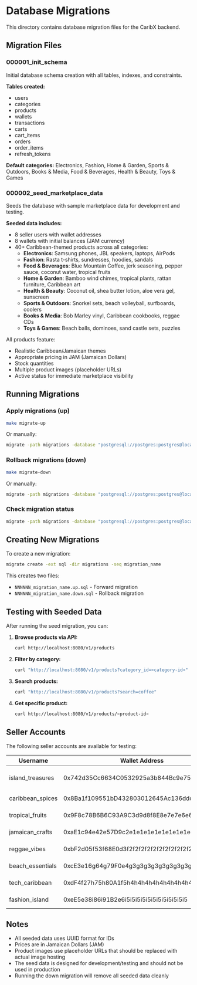 # Database Migrations

This directory contains database migration files for the CaribX backend.

## Migration Files

### 000001_init_schema
Initial database schema creation with all tables, indexes, and constraints.

**Tables created:**
- users
- categories
- products
- wallets
- transactions
- carts
- cart_items
- orders
- order_items
- refresh_tokens

**Default categories:** Electronics, Fashion, Home & Garden, Sports & Outdoors, Books & Media, Food & Beverages, Health & Beauty, Toys & Games

### 000002_seed_marketplace_data
Seeds the database with sample marketplace data for development and testing.

**Seeded data includes:**
- 8 seller users with wallet addresses
- 8 wallets with initial balances (JAM currency)
- 40+ Caribbean-themed products across all categories:
  - **Electronics**: Samsung phones, JBL speakers, laptops, AirPods
  - **Fashion**: Rasta t-shirts, sundresses, hoodies, sandals
  - **Food & Beverages**: Blue Mountain Coffee, jerk seasoning, pepper sauce, coconut water, tropical fruits
  - **Home & Garden**: Bamboo wind chimes, tropical plants, rattan furniture, Caribbean art
  - **Health & Beauty**: Coconut oil, shea butter lotion, aloe vera gel, sunscreen
  - **Sports & Outdoors**: Snorkel sets, beach volleyball, surfboards, coolers
  - **Books & Media**: Bob Marley vinyl, Caribbean cookbooks, reggae CDs
  - **Toys & Games**: Beach balls, dominoes, sand castle sets, puzzles

All products feature:
- Realistic Caribbean/Jamaican themes
- Appropriate pricing in JAM (Jamaican Dollars)
- Stock quantities
- Multiple product images (placeholder URLs)
- Active status for immediate marketplace visibility

## Running Migrations

### Apply migrations (up)
```bash
make migrate-up
```

Or manually:
```bash
migrate -path migrations -database "postgresql://postgres:postgres@localhost:5432/caribx?sslmode=disable" up
```

### Rollback migrations (down)
```bash
make migrate-down
```

Or manually:
```bash
migrate -path migrations -database "postgresql://postgres:postgres@localhost:5432/caribx?sslmode=disable" down
```

### Check migration status
```bash
migrate -path migrations -database "postgresql://postgres:postgres@localhost:5432/caribx?sslmode=disable" version
```

## Creating New Migrations

To create a new migration:

```bash
migrate create -ext sql -dir migrations -seq migration_name
```

This creates two files:
- `NNNNNN_migration_name.up.sql` - Forward migration
- `NNNNNN_migration_name.down.sql` - Rollback migration

## Testing with Seeded Data

After running the seed migration, you can:

1. **Browse products via API:**
   ```bash
   curl http://localhost:8080/v1/products
   ```

2. **Filter by category:**
   ```bash
   curl "http://localhost:8080/v1/products?category_id=<category-id>"
   ```

3. **Search products:**
   ```bash
   curl "http://localhost:8080/v1/products?search=coffee"
   ```

4. **Get specific product:**
   ```bash
   curl http://localhost:8080/v1/products/<product-id>
   ```

## Seller Accounts

The following seller accounts are available for testing:

| Username | Wallet Address | Specialization | Balance |
|----------|----------------|----------------|---------|
| island_treasures | 0x742d35Cc6634C0532925a3b844Bc9e7595f0bEb | Home goods, beauty products | 5,000 JAM |
| caribbean_spices | 0x8Ba1f109551bD432803012645Ac136ddd64DBA72 | Food & beverages | 7,500 JAM |
| tropical_fruits | 0x9F8c78B6B6C93A9C3d9d8f8E8e7e7e6e6e5e5e4e | Fresh produce | 3,200 JAM |
| jamaican_crafts | 0xaE1c94e42e57D9c2e1e1e1e1e1e1e1e1e1e1e1e1 | Handmade crafts, games | 4,800 JAM |
| reggae_vibes | 0xbF2d05f53f68E0d3f2f2f2f2f2f2f2f2f2f2f2f2 | Music & media | 6,100 JAM |
| beach_essentials | 0xcE3e16g64g79F0e4g3g3g3g3g3g3g3g3g3g3g3g3 | Sports & outdoor gear | 5,500 JAM |
| tech_caribbean | 0xdF4f27h75h80A1f5h4h4h4h4h4h4h4h4h4h4h4h4 | Electronics | 8,900 JAM |
| fashion_island | 0xeE5e38i86i91B2e6i5i5i5i5i5i5i5i5i5i5i5i5 | Fashion & apparel | 4,200 JAM |

## Notes

- All seeded data uses UUID format for IDs
- Prices are in Jamaican Dollars (JAM)
- Product images use placeholder URLs that should be replaced with actual image hosting
- The seed data is designed for development/testing and should not be used in production
- Running the down migration will remove all seeded data cleanly
